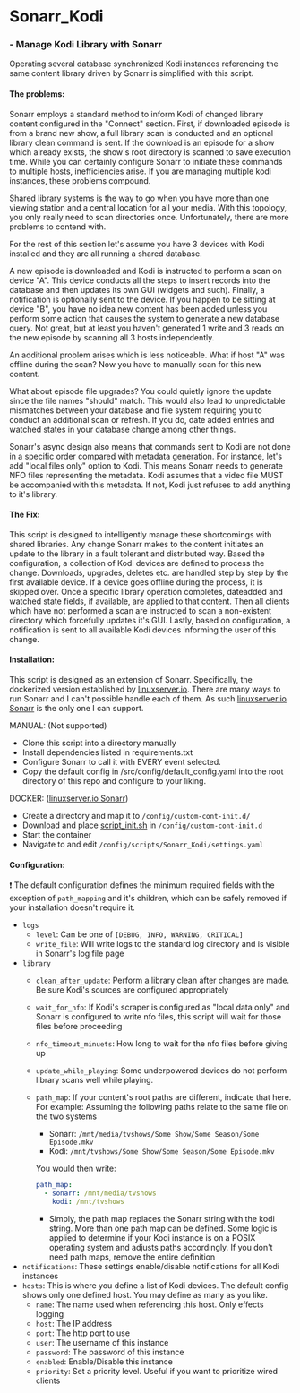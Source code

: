 # Sonarr_Kodi

### - Manage Kodi Library with Sonarr

Operating several database synchronized Kodi instances referencing the same content library driven by Sonarr is simplified with this script.

#### The problems:

Sonarr employs a standard method to inform Kodi of changed library content configured in the "Connect" section. First, if downloaded episode is from a brand new show, a full library scan is conducted and an optional library clean command is sent. If the download is an episode for a show which already exists, the show's root directory is scanned to save execution time. While you can certainly configure Sonarr to initiate these commands to multiple hosts, inefficiencies arise. If you are managing multiple kodi instances, these problems compound.

Shared library systems is the way to go when you have more than one viewing station and a central location for all your media. With this topology, you only really need to scan directories once. Unfortunately, there are more problems to contend with.

For the rest of this section let's assume you have 3 devices with Kodi installed and they are all running a shared database.

A new episode is downloaded and Kodi is instructed to perform a scan on device "A". This device conducts all the steps to insert records into the database and then updates its own GUI (widgets and such). Finally, a notification is optionally sent to the device. If you happen to be sitting at device "B", you have no idea new content has been added unless you perform some action that causes the system to generate a new database query. Not great, but at least you haven't generated 1 write and 3 reads on the new episode by scanning all 3 hosts independently.

An additional problem arises which is less noticeable. What if host "A" was offline during the scan? Now you have to manually scan for this new content.

What about episode file upgrades? You could quietly ignore the update since the file names "should" match. This would also lead to unpredictable mismatches between your database and file system requiring you to conduct an additional scan or refresh. If you do, date added entries and watched states in your database change among other things.

Sonarr's async design also means that commands sent to Kodi are not done in a specific order compared with metadata generation. For instance, let's add "local files only" option to Kodi. This means Sonarr needs to generate NFO files representing the metadata. Kodi assumes that a video file MUST be accompanied with this metadata. If not, Kodi just refuses to add anything to it's library.

#### The Fix:

This script is designed to intelligently manage these shortcomings with shared libraries. Any change Sonarr makes to the content initiates an update to the library in a fault tolerant and distributed way. Based the configuration, a collection of Kodi devices are defined to process the change. Downloads, upgrades, deletes etc. are handled step by step by the first available device. If a device goes offline during the process, it is skipped over. Once a specific library operation completes, dateadded and watched state fields, if available, are applied to that content. Then all clients which have not performed a scan are instructed to scan a non-existent directory which forcefully updates it's GUI. Lastly, based on configuration, a notification is sent to all available Kodi devices informing the user of this change.

#### Installation:

This script is designed as an extension of Sonarr. Specifically, the dockerized version established by [linuxserver.io](https://www.linuxserver.io/). There are many ways to run Sonarr and I can't possible handle each of them. As such [linuxserver.io Sonarr](https://hub.docker.com/r/linuxserver/sonarr) is the only one I can support.

MANUAL: (Not supported)

- Clone this script into a directory manually
- Install dependencies listed in requirements.txt
- Configure Sonarr to call it with EVERY event selected.
- Copy the default config in /src/config/default_config.yaml into the root directory of this repo and configure to your liking.

DOCKER: ([linuxserver.io Sonarr](https://hub.docker.com/r/linuxserver/sonarr))

- Create a directory and map it to `/config/custom-cont-init.d/`
- Download and place [script_init.sh](https://github.com/jsaddiction/Sonarr_Kodi/blob/main/script_init.sh) in `/config/custom-cont-init.d`
- Start the container
- Navigate to and edit `/config/scripts/Sonarr_Kodi/settings.yaml`

#### Configuration:

:exclamation: The default configuration defines the minimum required fields with the exception of `path_mapping` and it's children, which can be safely removed if your installation doesn't require it.

- `logs`
  - `level`: Can be one of `[DEBUG, INFO, WARNING, CRITICAL]`
  - `write_file`: Will write logs to the standard log directory and is visible in Sonarr's log file page
- `library`
  - `clean_after_update`: Perform a library clean after changes are made. Be sure Kodi's sources are configured appropriately
  - `wait_for_nfo`: If Kodi's scraper is configured as "local data only" and Sonarr is configured to write nfo files, this script will wait for those files before proceeding
  - `nfo_timeout_minuets`: How long to wait for the nfo files before giving up
  - `update_while_playing`: Some underpowered devices do not perform library scans well while playing.
  - `path_map`: If your content's root paths are different, indicate that here. For example:
    Assuming the following paths relate to the same file on the two systems

    - Sonarr: `/mnt/media/tvshows/Some Show/Some Season/Some Episode.mkv`
    - Kodi: `/mnt/tvshows/Some Show/Some Season/Some Episode.mkv`

    You would then write:

    ```yaml
    path_map:
      - sonarr: /mnt/media/tvshows
        kodi: /mnt/tvshows
    ```

    - Simply, the path map replaces the Sonarr string with the kodi string. More than one path map can be defined. Some logic is applied to determine if your Kodi instance is on a POSIX operating system and adjusts paths accordingly. If you don't need path maps, remove the entire definition
- `notifications`: These settings enable/disable notifications for all Kodi instances
- `hosts`: This is where you define a list of Kodi devices. The default config shows only one defined host. You may define as many as you like.
  - `name`: The name used when referencing this host. Only effects logging
  - `host`: The IP address
  - `port`: The http port to use
  - `user`: The username of this instance
  - `password`: The password of this instance
  - `enabled`: Enable/Disable this instance
  - `priority`: Set a priority level. Useful if you want to prioritize wired clients
